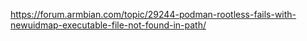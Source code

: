 https://forum.armbian.com/topic/29244-podman-rootless-fails-with-newuidmap-executable-file-not-found-in-path/
